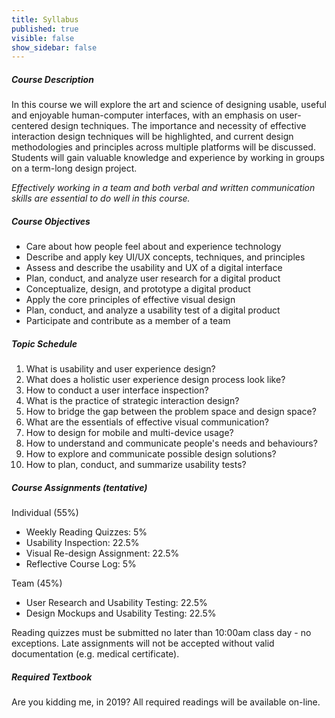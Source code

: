 ```yaml
---
title: Syllabus
published: true
visible: false
show_sidebar: false
---
```


##### Course Description
In this course we will explore the art and science of designing usable, useful and enjoyable human-computer interfaces, with an emphasis on user-centered design techniques. The importance and necessity of effective interaction design techniques will be highlighted, and current design methodologies and principles across multiple platforms will be discussed. Students will gain valuable knowledge and experience by working in groups on a term-long design project.

_Effectively working in a team and both verbal and written communication skills are essential to do well in this course._

##### Course Objectives
* Care about how people feel about and experience technology
* Describe and apply key UI/UX concepts, techniques, and principles
* Assess and describe the usability and UX of a digital interface
* Plan, conduct, and analyze user research for a digital product
* Conceptualize, design, and prototype a digital product
* Apply the core principles of effective visual design
* Plan, conduct, and analyze a usability test of a digital product
* Participate and contribute as a member of a team

##### Topic Schedule
1. What is usability and user experience design?
1. What does a holistic user experience design process look like?
1. How to conduct a user interface inspection?
1. What is the practice of strategic interaction design?
1. How to bridge the gap between the problem space and design space?
1. What are the essentials of effective visual communication?
1. How to design for mobile and multi-device usage?
1. How to understand and communicate people's needs and behaviours?
1. How to explore and communicate possible design solutions?
1. How to plan, conduct, and summarize usability tests?

##### Course Assignments (tentative)
Individual (55%)
* Weekly Reading Quizzes: 5%
* Usability Inspection: 22.5%
* Visual Re-design Assignment: 22.5%
* Reflective Course Log: 5%

Team (45%)
* User Research and Usability Testing: 22.5%
* Design Mockups and Usability Testing: 22.5%

Reading quizzes must be submitted no later than 10:00am class day - no exceptions. Late assignments will not be accepted without valid documentation (e.g. medical certificate).

##### Required Textbook
Are you kidding me, in 2019? All required readings will be available on-line.   
